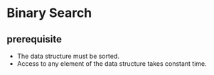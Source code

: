 # Binary Search

## prerequisite

- The data structure must be sorted.
- Access to any element of the data structure takes constant time.

